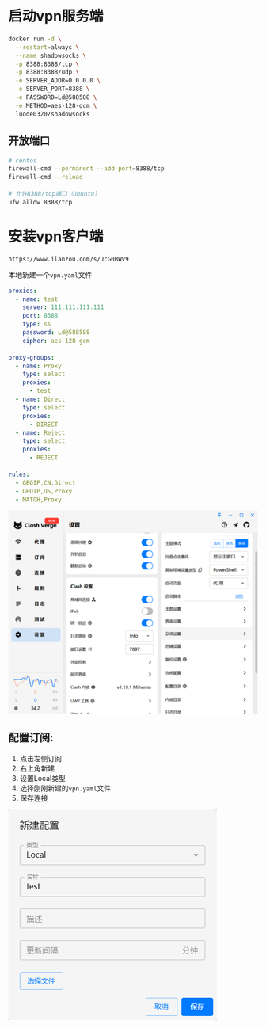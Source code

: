#  启动vpn服务端

```sh
docker run -d \
  --restart=always \
  --name shadowsocks \
  -p 8388:8388/tcp \
  -p 8388:8388/udp \
  -e SERVER_ADDR=0.0.0.0 \
  -e SERVER_PORT=8388 \
  -e PASSWORD=Ld@588588 \
  -e METHOD=aes-128-gcm \
  luode0320/shadowsocks
```

## 开放端口

```sh
# centos
firewall-cmd --permanent --add-port=8388/tcp
firewall-cmd --reload

# 允许8388/tcp端口（Ubuntu）
ufw allow 8388/tcp
```



# 安装vpn客户端

```
https://www.ilanzou.com/s/JcG0BWV9
```



本地新建一个`vpn.yaml`文件

```yaml
proxies:
  - name: test
    server: 111.111.111.111
    port: 8388
    type: ss
    password: Ld@588588
    cipher: aes-128-gcm

proxy-groups:
  - name: Proxy
    type: select
    proxies:
      - test
  - name: Direct
    type: select
    proxies:
      - DIRECT
  - name: Reject
    type: select
    proxies:
      - REJECT

rules:
  - GEOIP,CN,Direct
  - GEOIP,US,Proxy
  - MATCH,Proxy
```



![image-20250411124057163](../../picture/image-20250411124057163.png)



## 配置订阅:

1. 点击左侧订阅
2. 右上角新建
3. 设置Local类型
4. 选择刚刚新建的`vpn.yaml`文件
5. 保存连接

![image-20250413205055828](../../picture/image-20250413205055828.png)